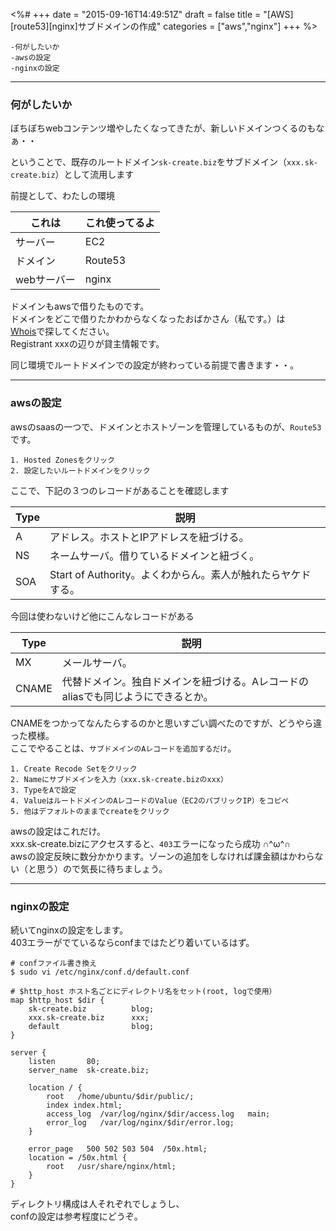 <%#
+++
date = "2015-09-16T14:49:51Z"
draft = false
title = "[AWS][route53][nginx]サブドメインの作成"
categories = ["aws","nginx"]
+++
%>


```トピック
-何がしたいか
-awsの設定
-nginxの設定
```

***

### 何がしたいか
ぼちぼちwebコンテンツ増やしたくなってきたが、新しいドメインつくるのもなぁ・・

ということで、既存のルートドメイン`sk-create.biz`をサブドメイン（`xxx.sk-create.biz`）として流用します

前提として、わたしの環境

| これは | これ使ってるよ |
| --- | --- |
| サーバー | EC2 |
| ドメイン | Route53 |
| webサーバー | nginx |

ドメインもawsで借りたものです。<br>
ドメインをどこで借りたかわからなくなったおばかさん（私です。）は<br>
<a href='http://reports.internic.net/cgi/whois?whois_nic=sk-create.biz&type=domain'>Whois</a>で探してください。<br>
Registrant xxxの辺りが貸主情報です。

同じ環境でルートドメインでの設定が終わっている前提で書きます・・。

***

### awsの設定
awsのsaasの一つで、ドメインとホストゾーンを管理しているものが、`Route53`です。

```
1. Hosted Zonesをクリック
2. 設定したいルートドメインをクリック
```

ここで、下記の３つのレコードがあることを確認します

| Type | 説明 |
| --- | --- |
| A | アドレス。ホストとIPアドレスを紐づける。 |
| NS | ネームサーバ。借りているドメインと紐づく。 |
| SOA | Start of Authority。よくわからん。素人が触れたらヤケドする。 |

今回は使わないけど他にこんなレコードがある

| Type | 説明 |
| --- | --- |
| MX | メールサーバ。 |
| CNAME | 代替ドメイン。独自ドメインを紐づける。Aレコードのaliasでも同じようにできるとか。 |

CNAMEをつかってなんたらするのかと思いすごい調べたのですが、どうやら違った模様。<br>
ここでやることは、`サブドメインのAレコードを追加するだけ`。

```
1. Create Recode Setをクリック
2. Nameにサブドメインを入力（xxx.sk-create.bizのxxx）
3. TypeをAで設定
4. ValueはルートドメインのAレコードのValue（EC2のパブリックIP）をコピペ
5. 他はデフォルトのままでcreateをクリック
```

awsの設定はこれだけ。<br>
xxx.sk-create.bizにアクセスすると、`403`エラーになったら成功 ∩^ω^∩<br>
awsの設定反映に数分かかります。ゾーンの追加をしなければ課金額はかわらない（と思う）ので気長に待ちましょう。

***

### nginxの設定
続いてnginxの設定をします。<br>
403エラーがでているならconfまではたどり着いているはず。

```
# confファイル書き換え
$ sudo vi /etc/nginx/conf.d/default.conf
```

```
# $http_host ホスト名ごとにディレクトリ名をセット(root, logで使用）
map $http_host $dir {
    sk-create.biz          blog;
    xxx.sk-create.biz      xxx;
    default                blog;
}

server {
    listen       80;
    server_name  sk-create.biz;

    location / {
        root   /home/ubuntu/$dir/public/;
        index index.html;
        access_log  /var/log/nginx/$dir/access.log   main;
        error_log   /var/log/nginx/$dir/error.log;
    }

    error_page   500 502 503 504  /50x.html;
    location = /50x.html {
        root   /usr/share/nginx/html;
    }
}
```

ディレクトリ構成は人それぞれでしょうし、<br>
confの設定は参考程度にどうぞ。
